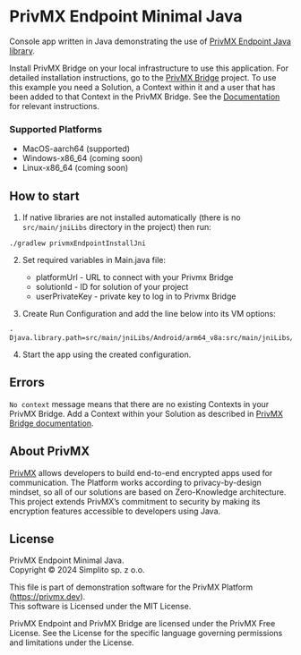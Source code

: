# PrivMX Endpoint Minimal Java

Console app written in Java demonstrating the use
of [PrivMX Endpoint Java library](https://github.com/simplito/privmx-endpoint-java).

Install PrivMX Bridge on your local infrastructure to use this application. For detailed
installation instructions, go to the [PrivMX Bridge](https://github.com/simplito/privmx-bridge) project.
To use this example you need a Solution, a Context within it and a user that has been added to that Context in
the PrivMX Bridge.
See the [Documentation](https://docs.privmx.dev) for relevant instructions.

### Supported Platforms

- MacOS-aarch64 (supported)
- Windows-x86_64 (coming soon)
- Linux-x86_64 (coming soon)

## How to start

1. If native libraries are not installed automatically (there is no `src/main/jniLibs` directory in the project) then
   run:

```shell
./gradlew privmxEndpointInstallJni
```

2. Set required variables in Main.java file:
    - platformUrl - URL to connect with your Privmx Bridge
    - solutionId - ID for solution of your project
    - userPrivateKey - private key to log in to Privmx Bridge

3. Create Run Configuration and add the line below into its VM options:

```text
-Djava.library.path=src/main/jniLibs/Android/arm64_v8a:src/main/jniLibs/Android/armeabi_v7a:src/main/jniLibs/Android/x86:src/main/jniLibs/Android/x86_64:src/main/jniLibs/Darwin/arm64:src/main/jniLibs/arm64:src/main/jniLibs/arm64_v8a:src/main/jniLibs/armeabi_v7a:src/main/jniLibs/x86:src/main/jniLibs/x86_64
```

4. Start the app using the created configuration.

## Errors

`No context` message means that there are no existing Contexts in your PrivMX Bridge. Add a Context within your
Solution as described in [PrivMX Bridge documentation](https://bridge.privmx.dev/#context-createcontext).

## About PrivMX

[PrivMX](http://privmx.com)  allows developers to build end-to-end encrypted apps used for communication. The Platform
works according to privacy-by-design mindset, so all of our solutions are based on Zero-Knowledge architecture. This
project extends PrivMX’s commitment to security by making its encryption features accessible to developers using Java.

## License

PrivMX Endpoint Minimal Java. \
Copyright © 2024 Simplito sp. z o.o.

This file is part of demonstration software for the PrivMX Platform (https://privmx.dev). \
This software is Licensed under the MIT License.

PrivMX Endpoint and PrivMX Bridge are licensed under the PrivMX Free License.
See the License for the specific language governing permissions and limitations under the License.

